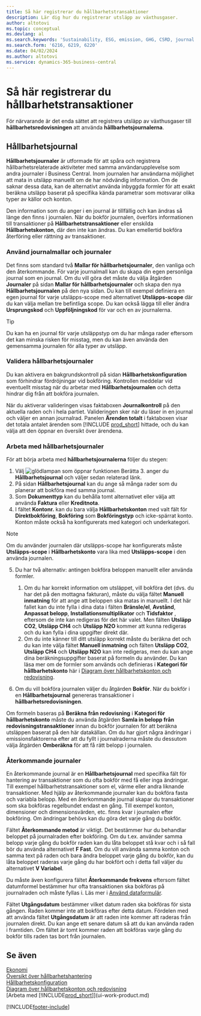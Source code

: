 ```yaml
---
title: Så här registrerar du hållbarhetstransaktioner
description: Lär dig hur du registrerar utsläpp av växthusgaser.
author: altotovi
ms.topic: conceptual
ms.devlang: al
ms.search.keywords: 'Sustainability, ESG, emission, GHG, CSRD, journal'
ms.search.form: '6216, 6219, 6220'
ms.date: 04/02/2024
ms.author: altotovi
ms.service: dynamics-365-business-central
---
```


# Så här registrerar du hållbarhetstransaktioner  

För närvarande är det enda sättet att registrera utsläpp av växthusgaser till **hållbarhetsredovisningen** att använda **hållbarhetsjournalerna**.   

## Hållbarhetsjournal  

**Hållbarhetsjournaler** är utformade för att spåra och registrera hållbarhetsrelaterade aktiviteter med samma användarupplevelse som andra journaler i Business Central. Inom journalen har användarna möjlighet att mata in utsläpp manuellt om de har nödvändig information. Om de saknar dessa data, kan de alternativt använda inbyggda formler för att exakt beräkna utsläpp baserat på specifika kända parametrar som motsvarar olika typer av källor och konton. 

Den information som du anger i en journal är tillfällig och kan ändras så länge den finns i journalen. När du bokför journalen, överförs informationen till transaktioner på **Hållbarhetstransaktioner** eller enskilda **Hållbarhetskonton**, där den inte kan ändras. Du kan emellertid bokföra återföring eller rättning av transaktioner.  

### Använd journalmallar och journaler 

Det finns som standard två **Mallar för hållbarhetsjournaler**, den vanliga och den återkommande. För varje journalmall kan du skapa din egen personliga journal som en journal. Om du vill göra det måste du välja åtgärden **Journaler** på sidan **Mallar för hållbarhetsjournaler** och skapa den nya **Hållbarhetsjournalen** på den nya sidan. Du kan till exempel definiera en egen journal för varje utsläpps-scope med alternativet **Utsläpps-scope** där du kan välja mellan tre befintliga scope. Du kan också lägga till eller ändra **Ursprungskod** och **Uppföljningskod** för var och en av journalerna. 

>[!TIP]
>Du kan ha en journal för varje utsläppstyp om du har många rader eftersom det kan minska risken för misstag, men du kan även använda den gemensamma journalen för alla typer av utsläpp.   

### Validera hållbarhetsjournaler 

Du kan aktivera en bakgrundskontroll på sidan **Hållbarhetskonfiguration** som förhindrar fördröjningar vid bokföring. Kontrollen meddelar vid eventuellt misstag när du arbetar med **Hållbarhetsjournalen** och detta hindrar dig från att bokföra journalen.  

När du aktiverar valideringen visas faktaboxen **Journalkontroll** på den aktuella raden och i hela partiet. Valideringen sker när du läser in en journal och väljer en annan journalrad. Panelen **Ärenden totalt** i faktaboxen visar det totala antalet ärenden som [!INCLUDE [prod_short](includes/prod_short.md)] hittade, och du kan välja att den öppnar en översikt över ärendena. 

### Arbeta med hållbarhetsjournaler 

För att börja arbeta med **hållbarhetsjournalerna** följer du stegen:   

1. Välj ![glödlampan som öppnar funktionen Berätta 3.](media/ui-search/search_small.png "Berätta för mig vad du vill göra") anger du **Hållbarhetsjournal** och väljer sedan relaterad länk. 
2. På sidan **Hållbarhetsjournal** kan du ange så många rader som du planerar att bokföra med samma journal.  
3. Som **Dokumenttyp** kan du behålla tomt alternativet eller välja att använda **Faktura** eller **Kreditnota**.  
4. I fältet **Kontonr.** kan du bara välja **Hållbarhetskonton** med valt fält för **Direktbokföring**, **Bokföring** som **Bokföringstyp** och icke-spärrat konto. Konton måste också ha konfigurerats med kategori och underkategori.  

>[!NOTE]
>Om du använder journalen där utsläpps-scope har konfigurerats måste **Utsläpps-scope** i **Hållbarhetskonto** vara lika med **Utsläpps-scope** i den använda journalen.  

5. Du har två alternativ: antingen bokföra beloppen manuellt eller använda formler.   

    1. Om du har korrekt information om utsläppet, vill bokföra det (dvs. du har det på den mottagna fakturan), måste du välja fältet **Manuell inmatning** för att ange att beloppen ska matas in manuellt. I det här fallet kan du inte fylla i dina data i fälten **Bränsle/el**, **Avstånd**, **Anpassat belopp**, **Installationsmultiplikator** och **Tidsfaktor** , eftersom de inte kan redigeras för det här valet. Men fälten **Utsläpp CO2**, **Utsläpp CH4** och **Utsläpp N2O** kommer att kunna redigeras och du kan fylla i dina uppgifter direkt där. 
    2. Om du inte känner till ditt utsläpp korrekt måste du beräkna det och du kan inte välja fältet **Manuell inmatning** och fälten **Utsläpp CO2**, **Utsläpp CH4** och **Utsläpp N2O** kan inte redigeras, men du kan ange dina beräkningsuppgifter baserat på formeln du använder. Du kan läsa mer om de formler som används och definieras i **Kategori för hållbarhetskonto** här i [Diagram över hållbarhetskonton och redovisning](finance-sustainability-accounts-ledger.md#account-categories).
    
7. Om du vill bokföra journalen väljer du åtgärden **Bokför**. När du bokför i en **Hållbarhetsjournal** genereras transaktioner i **hållbarhetsredovisningen**. 

Om formeln baseras på **Beräkna från redovisning** i **Kategori för hållbarhetskonto** måste du använda åtgärden **Samla in belopp från redovisningstransaktioner** innan du bokför journalen för att beräkna utsläppen baserat på den här datakällan. Om du har gjort några ändringar i emissionsfaktorerna efter att du fyllt i journalraderna måste du dessutom välja åtgärden **Omberäkna** för att få rätt belopp i journalen.  

### Återkommande journaler 

En återkommande journal är en **Hållbarhetsjournal** med specifika fält för hantering av transaktioner som du ofta bokför med få eller inga ändringar. Till exempel hållbarhetstransaktioner som el, värme eller andra liknande transaktioner. Med hjälp av återkommande journaler kan du bokföra fasta och variabla belopp. Med en återkommande journal skapar du transaktioner som ska bokföras regelbundet endast en gång. Till exempel konton, dimensioner och dimensionsvärden, etc. finns kvar i journalen efter bokföring. Om ändringar behövs kan du göra det varje gång du bokför. 

Fältet **Återkommande metod** är viktigt. Det bestämmer hur du behandlar beloppet på journalraden efter bokföring. Om du t.ex. använder samma belopp varje gång du bokför raden kan du låta beloppet stå kvar och i så fall bör du använda alternativet **F Fast**. Om du vill använda samma konton och samma text på raden och bara ändra beloppet varje gång du bokför, kan du låta beloppet raderas varje gång du har bokfört och i detta fall väljer du alternativet **V Variabel**. 

Du måste även konfigurera fältet **Återkommande frekvens** eftersom fältet datumformel bestämmer hur ofta transaktionen ska bokföras på journalraden och måste fyllas i. Läs mer i [Använd dataformulär](ui-enter-date-ranges.md#use-date-formulas).  

Fältet **Utgångsdatum** bestämmer vilket datum raden ska bokföras för sista gången. Raden kommer inte att bokföras efter detta datum. Fördelen med att använda fältet **Utgångsdatum** är att raden inte kommer att raderas från journalen direkt. Du kan ange ett senare datum så att du kan använda raden i framtiden. Om fältet är tomt kommer raden att bokföras varje gång du bokför tills raden tas bort från journalen.  

## Se även  
[Ekonomi](finance.md)    
[Översikt över hållbarhetshantering](finance-manage-sustainability.md)   
[Hållbarhetskonfiguration](finance-sustainability-setup.md)   
[Diagram över hållbarhetskonton och redovisning](finance-sustainability-accounts-ledger.md)   
[Arbeta med [!INCLUDE[prod_short](includes/prod_short.md)]](ui-work-product.md)   

[!INCLUDE[footer-include](includes/footer-banner.md)]
